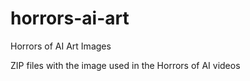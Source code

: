 # horrors-ai-art
Horrors of AI Art Images

ZIP files with the image used in the Horrors of AI videos

